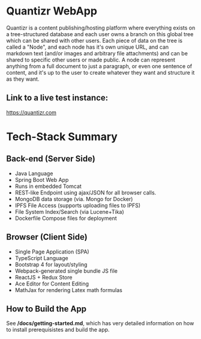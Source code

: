 # Quantizr WebApp

Quantizr is a content publishing/hosting platform where everything exists on a tree-structured database and each user owns a branch on this global tree which can be shared with other users. Each piece of data on the tree is called a "Node", and each node has it's own unique URL, and can markdown text (and/or images and arbitrary file attachments) and can be shared to specific other users or made public. A node can represent anything from a full document to just a paragraph, or even one sentence of content, and it's up to the user to create whatever they want and structure it as they want.

## Link to a live test instance:

https://quantizr.com

# Tech-Stack Summary

## Back-end (Server Side)

* Java Language
* Spring Boot Web App
* Runs in embedded Tomcat
* REST-like Endpoint using ajax/JSON for all browser calls.
* MongoDB data storage (via. Mongo for Docker)
* IPFS File Access (supports uploading files to IPFS)
* File System Index/Search (via Lucene+Tika)
* Dockerfile Compose files for deployment

## Browser (Client Side)

* Single Page Application (SPA)
* TypeScript Language
* Bootstrap 4 for layout/styling
* Webpack-generated single bundle JS file
* ReactJS + Redux Store
* Ace Editor for Content Editing
* MathJax for rendering Latex math formulas


## How to Build the App

See **/docs/getting-started.md**, which has very detailed information on how to install prerequisistes and build the app. 